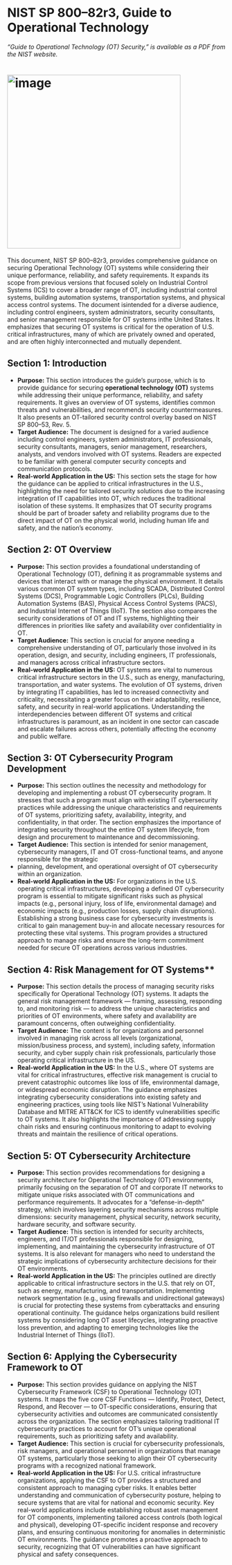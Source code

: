 # **NIST SP 800–82r3, Guide to Operational Technology**  
*“Guide to Operational Technology (OT) Security,” is available as a PDF from the NIST website.*  

#  <img width="400" height="400" alt="image" src="https://github.com/user-attachments/assets/e50ffd41-7d04-42e2-818b-534a02898c92" /> 
  
This document, NIST SP 800–82r3, provides comprehensive guidance on securing Operational Technology (OT) systems while considering their unique performance, reliability, and safety requirements. It expands its scope from previous versions that focused solely on Industrial Control Systems (ICS) to cover a broader range of OT, including industrial control systems, building automation systems, transportation systems, and physical access control systems. The document isintended for a diverse audience, including control engineers, system administrators, security consultants, and senior management responsible for OT systems inthe United States. It emphasizes that securing OT systems is critical for the operation of U.S. critical infrastructures, many of which are privately owned and operated, and are often highly interconnected and mutually dependent.


## **Section 1: Introduction**

- **Purpose:** This section introduces the guide’s purpose, which is to provide guidance for securing **operational technology (OT)** systems while addressing
their unique performance, reliability, and safety requirements. It gives an overview of OT systems, identifies common threats and vulnerabilities, and 
recommends security countermeasures. It also presents an OT-tailored security control overlay based on NIST SP 800–53, Rev. 5.    
- **Target Audience:** The document is designed for a varied audience including control engineers, system administrators, IT professionals, security consultants,
  managers, senior management, researchers, analysts, and vendors involved with OT systems. Readers are expected to be familiar with general computer security
  concepts and communication protocols.
- **Real-world Application in the US:** This section sets the stage for how the guidance can be applied to critical infrastructures in the U.S., highlighting the need
 for tailored security solutions due to the increasing integration of IT capabilities into OT, which reduces the traditional isolation of these systems. It
 emphasizes that OT security programs should be part of broader safety and reliability programs due to the direct impact of OT on the physical world, including
 human life and safety, and the nation’s economy.  

## **Section 2: OT Overview**

- **Purpose:** This section provides a foundational understanding of Operational Technology (OT), defining it as programmable systems and devices that interact with
or manage the physical environment. It details various common OT system types, including SCADA, Distributed Control Systems (DCS), Programmable Logic Controllers (PLCs),
Building Automation Systems (BAS), Physical Access Control Systems (PACS), and Industrial Internet of Things (IIoT). The section also compares the security considerations
of OT and IT systems, highlighting their differences in priorities like safety and availability over confidentiality in OT.
- **Target Audience:** This section is crucial for anyone needing a comprehensive understanding of OT, particularly those involved in its operation, design, and security,
including engineers, IT professionals, and managers across critical infrastructure sectors.
- **Real-world Application in the US:** OT systems are vital to numerous critical infrastructure sectors in the U.S., such as energy, manufacturing, transportation,
and water systems. The evolution of OT systems, driven by integrating IT capabilities, has led to increased connectivity and criticality, necessitating a greater focus
on their adaptability, resilience, safety, and security in real-world applications. Understanding the interdependencies between different OT systems and critical
infrastructures is paramount, as an incident in one sector can cascade and escalate failures across others, potentially affecting the economy and public welfare.

## **Section 3: OT Cybersecurity Program Development**

- **Purpose:** This section outlines the necessity and methodology for developing and implementing a robust OT cybersecurity program. It stresses that such a program
must align with existing IT cybersecurity practices while addressing the unique characteristics and requirements of OT systems, prioritizing safety, availability, integrity,
and confidentiality, in that order. The section emphasizes the importance of integrating security throughout the entire OT system lifecycle, from design and procurement to
maintenance and decommissioning.
- **Target Audience:** This section is intended for senior management, cybersecurity managers, IT and OT cross-functional teams, and anyone responsible for the strategic
- planning, development, and operational oversight of OT cybersecurity within an organization.
- **Real-world Application in the US:** For organizations in the U.S. operating critical infrastructures, developing a defined OT cybersecurity program is essential to
mitigate significant risks such as physical impacts (e.g., personal injury, loss of life, environmental damage) and economic impacts (e.g., production losses, supply
chain disruptions). Establishing a strong business case for cybersecurity investments is critical to gain management buy-in and allocate necessary resources for protecting
these vital systems. This program provides a structured approach to manage risks and ensure the long-term commitment needed for secure OT operations across various industries.

## Section 4: Risk Management for OT Systems**

- **Purpose:** This section details the process of managing security risks specifically for Operational Technology (OT) systems. It adapts the general risk management
framework — framing, assessing, responding to, and monitoring risk — to address the unique characteristics and priorities of OT environments, where safety and availability
are paramount concerns, often outweighing confidentiality.
- **Target Audience:** The content is for organizations and personnel involved in managing risk across all levels (organizational, mission/business process, and system),
including safety, information security, and cyber supply chain risk professionals, particularly those operating critical infrastructure in the US.
- **Real-world Application in the US:** In the U.S., where OT systems are vital for critical infrastructures, effective risk management is crucial to prevent catastrophic
outcomes like loss of life, environmental damage, or widespread economic disruption. The guidance emphasizes integrating cybersecurity considerations into existing safety
and engineering practices, using tools like NIST’s National Vulnerability Database and MITRE ATT&CK for ICS to identify vulnerabilities specific to OT systems. It also
highlights the importance of addressing supply chain risks and ensuring continuous monitoring to adapt to evolving threats and maintain the resilience of critical operations.

## **Section 5: OT Cybersecurity Architecture**

- **Purpose:** This section provides recommendations for designing a security architecture for Operational Technology (OT) environments, primarily focusing on the separation
of OT and corporate IT networks to mitigate unique risks associated with OT communications and performance requirements. It advocates for a “defense-in-depth” strategy, which
involves layering security mechanisms across multiple dimensions: security management, physical security, network security, hardware security, and software security.
- **Target Audience:** This section is intended for security architects, engineers, and IT/OT professionals responsible for designing, implementing, and maintaining the
cybersecurity infrastructure of OT systems. It is also relevant for managers who need to understand the strategic implications of cybersecurity architecture decisions for
their OT environments.
- **Real-world Application in the US:** The principles outlined are directly applicable to critical infrastructure sectors in the U.S. that rely on OT, such as energy, manufacturing,
and transportation. Implementing network segmentation (e.g., using firewalls and unidirectional gateways) is crucial for protecting these systems from cyberattacks and ensuring
operational continuity. The guidance helps organizations build resilient systems by considering long OT asset lifecycles, integrating proactive loss prevention, and adapting to
emerging technologies like the Industrial Internet of Things (IIoT).  

## **Section 6: Applying the Cybersecurity Framework to OT**

- **Purpose:** This section provides guidance on applying the NIST Cybersecurity Framework (CSF) to Operational Technology (OT) systems. It maps the five core CSF
Functions — Identify, Protect, Detect, Respond, and Recover — to OT-specific considerations, ensuring that cybersecurity activities and outcomes are communicated consistently
across the organization. The section emphasizes tailoring traditional IT cybersecurity practices to account for OT’s unique operational requirements, such as prioritizing
safety and availability.
- **Target Audience:** This section is crucial for cybersecurity professionals, risk managers, and operational personnel in organizations that manage OT systems, particularly
those seeking to align their OT cybersecurity programs with a recognized national framework.
- **Real-world Application in the US:** For U.S. critical infrastructure organizations, applying the CSF to OT provides a structured and consistent approach to managing cyber
risks. It enables better understanding and communication of cybersecurity posture, helping to secure systems that are vital for national and economic security. Key real-world
applications include establishing robust asset management for OT components, implementing tailored access controls (both logical and physical), developing OT-specific incident
response and recovery plans, and ensuring continuous monitoring for anomalies in deterministic OT environments. The guidance promotes a proactive approach to security, recognizing
that OT vulnerabilities can have significant physical and safety consequences.
